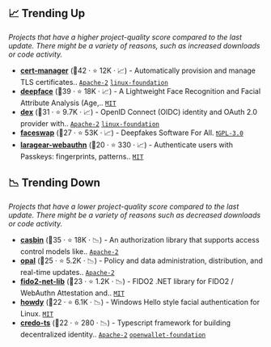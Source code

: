 ## 📈 Trending Up

_Projects that have a higher project-quality score compared to the last update. There might be a variety of reasons, such as increased downloads or code activity._

- <b><a href="https://github.com/cert-manager/cert-manager">cert-manager</a></b> (🥇42 ·  ⭐ 12K · 📈) - Automatically provision and manage TLS certificates.. <code><a href="http://bit.ly/3nYMfla">Apache-2</a></code> <a href="https://www.linuxfoundation.org/"><code>linux-foundation</code></a>
- <b><a href="https://github.com/serengil/deepface">deepface</a></b> (🥇39 ·  ⭐ 18K · 📈) - A Lightweight Face Recognition and Facial Attribute Analysis (Age,.. <code><a href="http://bit.ly/34MBwT8">MIT</a></code>
- <b><a href="https://github.com/dexidp/dex">dex</a></b> (🥈31 ·  ⭐ 9.7K · 📈) - OpenID Connect (OIDC) identity and OAuth 2.0 provider with.. <code><a href="http://bit.ly/3nYMfla">Apache-2</a></code> <a href="https://www.linuxfoundation.org/"><code>linux-foundation</code></a>
- <b><a href="https://github.com/deepfakes/faceswap">faceswap</a></b> (🥉27 ·  ⭐ 53K · 📈) - Deepfakes Software For All. <code><a href="http://bit.ly/2M0xdwT">❗️GPL-3.0</a></code>
- <b><a href="https://github.com/Laragear/WebAuthn">laragear-webauthn</a></b> (🥉20 ·  ⭐ 330 · 📈) - Authenticate users with Passkeys: fingerprints, patterns.. <code><a href="http://bit.ly/34MBwT8">MIT</a></code>

## 📉 Trending Down

_Projects that have a lower project-quality score compared to the last update. There might be a variety of reasons such as decreased downloads or code activity._

- <b><a href="https://github.com/casbin/casbin">casbin</a></b> (🥈35 ·  ⭐ 18K · 📉) - An authorization library that supports access control models like.. <code><a href="http://bit.ly/3nYMfla">Apache-2</a></code>
- <b><a href="https://github.com/permitio/opal">opal</a></b> (🥉25 ·  ⭐ 5.2K · 📉) - Policy and data administration, distribution, and real-time updates.. <code><a href="http://bit.ly/3nYMfla">Apache-2</a></code>
- <b><a href="https://github.com/passwordless-lib/fido2-net-lib">fido2-net-lib</a></b> (🥉23 ·  ⭐ 1.2K · 📉) - FIDO2 .NET library for FIDO2 / WebAuthn Attestation and.. <code><a href="http://bit.ly/34MBwT8">MIT</a></code>
- <b><a href="https://github.com/boltgolt/howdy">howdy</a></b> (🥉22 ·  ⭐ 6.1K · 📉) - Windows Hello style facial authentication for Linux. <code><a href="http://bit.ly/34MBwT8">MIT</a></code>
- <b><a href="https://github.com/openwallet-foundation/credo-ts">credo-ts</a></b> (🥈22 ·  ⭐ 280 · 📉) - Typescript framework for building decentralized identity.. <code><a href="http://bit.ly/3nYMfla">Apache-2</a></code> <a href="https://openwallet.foundation/"><code>openwallet-foundation</code></a>


